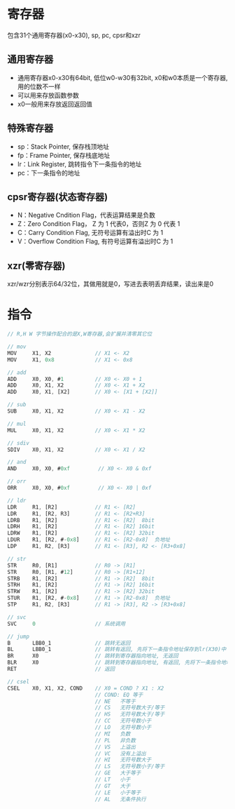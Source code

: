# 寄存器

包含31个通用寄存器(x0-x30), sp, pc, cpsr和xzr

## 通用寄存器

- 通用寄存器x0-x30有64bit, 低位w0-w30有32bit, x0和w0本质是一个寄存器, 用的位数不一样
- 可以用来存放函数参数
- x0一般用来存放返回返回值

## 特殊寄存器

- sp：Stack Pointer, 保存栈顶地址
- fp：Frame Pointer, 保存栈底地址
- lr：Link Register, 跳转指令下一条指令的地址
- pc：下一条指令的地址

## cpsr寄存器(状态寄存器)

- N：Negative Cndition Flag，代表运算结果是负数
- Z：Zero Condition Flag， Z 为 1 代表0，否则Z 为 0 代表 1
- C：Carry Condition Flag, 无符号运算有溢出时C 为 1
- V：Overflow Condition Flag, 有符号运算有溢出时C 为 1

## xzr(零寄存器)

xzr/wzr分别表示64/32位，其做用就是0，写进去表明丢弃结果，读出来是0

# 指令

```js
// R,H W 字节操作配合的是X,W寄存器,会扩展并清零其它位

// mov
MOV     X1, X2              // X1 <- X2
MOV     X1, 0x8             // X1 <- 0x8

// add
ADD     X0, X0, #1          // X0 <- X0 + 1
ADD     X0, X1, X2          // X0 <- X1 + X2
ADD     X0, X1, [X2]        // X0 <- [X1 + [X2]]

// sub
SUB     X0, X1, X2          // X0 <- X1 - X2

// mul
MUL     X0, X1, X2          // X0 <- X1 * X2

// sdiv
SDIV    X0, X1, X2          // X0 <- X1 / X2

// and
AND     X0, X0, #0xf         // X0 <- X0 & 0xf

// orr
ORR     X0, X0, #0xf         // X0 <- X0 | 0xf

// ldr
LDR     R1, [R2]            // R1 <- [R2]
LDR     R1, [R2, R3]        // R1 <- [R2+R3]
LDRB    R1, [R2]            // R1 <- [R2]  8bit
LDRH    R1, [R2]            // R1 <- [R2] 16bit
LDRW    R1, [R2]            // R1 <- [R2] 32bit
LDUR    R1, [R2, #-0x8]     // R1 <- [R2-0x8]  负地址
LDP     R1, R2, [R3]        // R1 <- [R3], R2 <- [R3+0x8]

// str
STR     R0, [R1]            // R0 -> [R1]
STR     R0, [R1, #12]       // R0 -> [R1+12]
STRB    R1, [R2]            // R1 -> [R2]  8bit
STRH    R1, [R2]            // R1 -> [R2] 16bit
STRW    R1, [R2]            // R1 -> [R2] 32bit
STUR    R1, [R2, #-0x8]     // R1 -> [R2-0x8]  负地址
STP     R1, R2, [R3]        // R1 -> [R3], R2 -> [R3+0x8]

// svc
SVC     0                   // 系统调用

// jump
B       LBB0_1              // 跳转无返回
BL      LBB0_1              // 跳转有返回, 先将下一条指令地址保存到lr(X30)中
BR      X0                  // 跳转到寄存器指向地址, 无返回
BLR     X0                  // 跳转到寄存器指向地址, 有返回, 先将下一条指令地址保存到lr(X30)中
RET                         // 返回

// csel
CSEL    X0, X1, X2, COND    // X0 = COND ? X1 : X2
                            // COND: EQ	等于
                            // NE	不等于
                            // CS	无符号数大于/等于
                            // HS	无符号数大于/等于
                            // CC	无符号数小于
                            // LO	无符号数小于
                            // MI	负数
                            // PL	非负数
                            // VS	上溢出
                            // VC	没有上溢出
                            // HI	无符号数大于
                            // LS	无符号数小于/等于
                            // GE	大于等于
                            // LT	小于
                            // GT	大于
                            // LE	小于等于
                            // AL	无条件执行

```